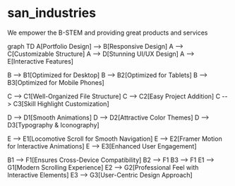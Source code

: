 # san_industries
We empower the B-STEM and providing great products and services


graph TD
  A[Portfolio Design] --> B[Responsive Design]
  A --> C[Customizable Structure]
  A --> D[Stunning UI/UX Design]
  A --> E[Interactive Features]

  B --> B1[Optimized for Desktop]
  B --> B2[Optimized for Tablets]
  B --> B3[Optimized for Mobile Phones]

  C --> C1[Well-Organized File Structure]
  C --> C2[Easy Project Addition]
  C --> C3[Skill Highlight Customization]

  D --> D1[Smooth Animations]
  D --> D2[Attractive Color Themes]
  D --> D3[Typography & Iconography]

  E --> E1[Locomotive Scroll for Smooth Navigation]
  E --> E2[Framer Motion for Interactive Animations]
  E --> E3[Enhanced User Engagement]

  B1 --> F1[Ensures Cross-Device Compatibility]
  B2 --> F1
  B3 --> F1
  E1 --> G1[Modern Scrolling Experience]
  E2 --> G2[Professional Feel with Interactive Elements]
  E3 --> G3[User-Centric Design Approach]
